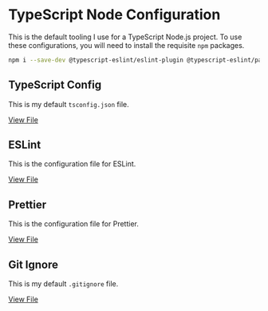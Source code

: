 # TypeScript Node Configuration

This is the default tooling I use for a TypeScript Node.js project. To use these configurations, you will need to install the requisite `npm` packages.

```bash
npm i --save-dev @typescript-eslint/eslint-plugin @typescript-eslint/parser eslint eslint-config-prettier eslint-plugin-prettier eslint-plugin-jsdoc eslint-plugin-import eslint-plugin-no-only-tests prettier typescript
```

## TypeScript Config

This is my default `tsconfig.json` file.

[View File](/node-ts-config/tsconfig.md)

## ESLint

This is the configuration file for ESLint.

[View File](/node-ts-config/eslint.md)

## Prettier

This is the configuration file for Prettier.

[View File](/node-ts-config/prettier.md)

## Git Ignore

This is my default `.gitignore` file.

[View File](/node-ts-config/gitignore.md)
